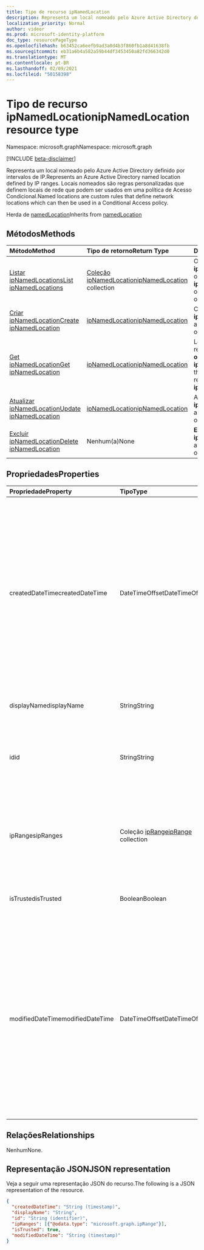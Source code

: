 ```yaml
---
title: Tipo de recurso ipNamedLocation
description: Representa um local nomeado pelo Azure Active Directory definido por intervalos de IP. Locais nomeados são regras personalizadas que definem locais de rede que podem ser usados em uma política de Acesso Condicional.
localization_priority: Normal
author: videor
ms.prod: microsoft-identity-platform
doc_type: resourcePageType
ms.openlocfilehash: b63452ca6eefb9ad3a0d4b3f860fb1a8d41638fb
ms.sourcegitcommit: eb31a6b4a582a59b44df3453450a82fd366342d0
ms.translationtype: MT
ms.contentlocale: pt-BR
ms.lasthandoff: 02/09/2021
ms.locfileid: "50158398"
---
```

# <a name="ipnamedlocation-resource-type"></a><span data-ttu-id="0f4bb-104">Tipo de recurso ipNamedLocation</span><span class="sxs-lookup"><span data-stu-id="0f4bb-104">ipNamedLocation resource type</span></span>

<span data-ttu-id="0f4bb-105">Namespace: microsoft.graph</span><span class="sxs-lookup"><span data-stu-id="0f4bb-105">Namespace: microsoft.graph</span></span>

[!INCLUDE [beta-disclaimer](../../includes/beta-disclaimer.md)]

<span data-ttu-id="0f4bb-106">Representa um local nomeado pelo Azure Active Directory definido por intervalos de IP.</span><span class="sxs-lookup"><span data-stu-id="0f4bb-106">Represents an Azure Active Directory named location defined by IP ranges.</span></span> <span data-ttu-id="0f4bb-107">Locais nomeados são regras personalizadas que definem locais de rede que podem ser usados em uma política de Acesso Condicional.</span><span class="sxs-lookup"><span data-stu-id="0f4bb-107">Named locations are custom rules that define network locations which can then be used in a Conditional Access policy.</span></span>

<span data-ttu-id="0f4bb-108">Herda de [namedLocation](../resources/namedLocation.md)</span><span class="sxs-lookup"><span data-stu-id="0f4bb-108">Inherits from [namedLocation](../resources/namedLocation.md)</span></span>

## <a name="methods"></a><span data-ttu-id="0f4bb-109">Métodos</span><span class="sxs-lookup"><span data-stu-id="0f4bb-109">Methods</span></span>

| <span data-ttu-id="0f4bb-110">Método</span><span class="sxs-lookup"><span data-stu-id="0f4bb-110">Method</span></span>       | <span data-ttu-id="0f4bb-111">Tipo de retorno</span><span class="sxs-lookup"><span data-stu-id="0f4bb-111">Return Type</span></span> | <span data-ttu-id="0f4bb-112">Descrição</span><span class="sxs-lookup"><span data-stu-id="0f4bb-112">Description</span></span> |
|:-------------|:------------|:------------|
| [<span data-ttu-id="0f4bb-113">Listar ipNamedLocations</span><span class="sxs-lookup"><span data-stu-id="0f4bb-113">List ipNamedLocations</span></span>](../api/conditionalaccessroot-list-namedlocations.md) | <span data-ttu-id="0f4bb-114">[Coleção ipNamedLocation](ipNamedLocation.md)</span><span class="sxs-lookup"><span data-stu-id="0f4bb-114">[ipNamedLocation](ipNamedLocation.md) collection</span></span> | <span data-ttu-id="0f4bb-115">Obter todos os **objetos ipNamedLocation** na organização.</span><span class="sxs-lookup"><span data-stu-id="0f4bb-115">Get all the **ipNamedLocation** objects in the organization.</span></span> |
| [<span data-ttu-id="0f4bb-116">Criar ipNamedLocation</span><span class="sxs-lookup"><span data-stu-id="0f4bb-116">Create ipNamedLocation</span></span>](../api/conditionalaccessroot-post-namedlocations.md) | [<span data-ttu-id="0f4bb-117">ipNamedLocation</span><span class="sxs-lookup"><span data-stu-id="0f4bb-117">ipNamedLocation</span></span>](ipNamedLocation.md) | <span data-ttu-id="0f4bb-118">Criar um novo **objeto ipNamedLocation.**</span><span class="sxs-lookup"><span data-stu-id="0f4bb-118">Create a new **ipNamedLocation** object.</span></span> |
| [<span data-ttu-id="0f4bb-119">Get ipNamedLocation</span><span class="sxs-lookup"><span data-stu-id="0f4bb-119">Get ipNamedLocation</span></span>](../api/ipnamedlocation-get.md) | [<span data-ttu-id="0f4bb-120">ipNamedLocation</span><span class="sxs-lookup"><span data-stu-id="0f4bb-120">ipNamedLocation</span></span>](ipnamedlocation.md) | <span data-ttu-id="0f4bb-121">Leia as propriedades e os relacionamentos de um **objeto ipNamedLocation.**</span><span class="sxs-lookup"><span data-stu-id="0f4bb-121">Read the properties and relationships of an **ipNamedLocation** object.</span></span> |
| [<span data-ttu-id="0f4bb-122">Atualizar ipNamedLocation</span><span class="sxs-lookup"><span data-stu-id="0f4bb-122">Update ipNamedLocation</span></span>](../api/ipnamedlocation-update.md) | [<span data-ttu-id="0f4bb-123">ipNamedLocation</span><span class="sxs-lookup"><span data-stu-id="0f4bb-123">ipNamedLocation</span></span>](ipnamedlocation.md) | <span data-ttu-id="0f4bb-124">Atualize **um objeto ipNamedLocation.**</span><span class="sxs-lookup"><span data-stu-id="0f4bb-124">Update an **ipNamedLocation** object.</span></span> |
| [<span data-ttu-id="0f4bb-125">Excluir ipNamedLocation</span><span class="sxs-lookup"><span data-stu-id="0f4bb-125">Delete ipNamedLocation</span></span>](../api/ipnamedlocation-delete.md) | <span data-ttu-id="0f4bb-126">Nenhum(a)</span><span class="sxs-lookup"><span data-stu-id="0f4bb-126">None</span></span> | <span data-ttu-id="0f4bb-127">**Exclua um objeto ipNamedLocation.**</span><span class="sxs-lookup"><span data-stu-id="0f4bb-127">Delete an **ipNamedLocation** object.</span></span> |

## <a name="properties"></a><span data-ttu-id="0f4bb-128">Propriedades</span><span class="sxs-lookup"><span data-stu-id="0f4bb-128">Properties</span></span>

| <span data-ttu-id="0f4bb-129">Propriedade</span><span class="sxs-lookup"><span data-stu-id="0f4bb-129">Property</span></span>     | <span data-ttu-id="0f4bb-130">Tipo</span><span class="sxs-lookup"><span data-stu-id="0f4bb-130">Type</span></span>        | <span data-ttu-id="0f4bb-131">Descrição</span><span class="sxs-lookup"><span data-stu-id="0f4bb-131">Description</span></span> |
|:-------------|:------------|:------------|
|<span data-ttu-id="0f4bb-132">createdDateTime</span><span class="sxs-lookup"><span data-stu-id="0f4bb-132">createdDateTime</span></span>|<span data-ttu-id="0f4bb-133">DateTimeOffset</span><span class="sxs-lookup"><span data-stu-id="0f4bb-133">DateTimeOffset</span></span>|<span data-ttu-id="0f4bb-134">O tipo Timestamp representa a data e a hora de criação do local usando o formato ISO 8601 e está sempre no horário UTC.</span><span class="sxs-lookup"><span data-stu-id="0f4bb-134">The Timestamp type represents creation date and time of the location using ISO 8601 format and is always in UTC time.</span></span> <span data-ttu-id="0f4bb-135">Por exemplo, meia-noite em UTC no dia 1º de janeiro de 2014 teria esta aparência: `'2014-01-01T00:00:00Z'`.</span><span class="sxs-lookup"><span data-stu-id="0f4bb-135">For example, midnight UTC on Jan 1, 2014 would look like this: `'2014-01-01T00:00:00Z'`.</span></span> <span data-ttu-id="0f4bb-136">Somente leitura.</span><span class="sxs-lookup"><span data-stu-id="0f4bb-136">Read-only.</span></span> <span data-ttu-id="0f4bb-137">Herdado [de namedLocation](../resources/namedLocation.md).</span><span class="sxs-lookup"><span data-stu-id="0f4bb-137">Inherited from [namedLocation](../resources/namedLocation.md).</span></span>|
|<span data-ttu-id="0f4bb-138">displayName</span><span class="sxs-lookup"><span data-stu-id="0f4bb-138">displayName</span></span>|<span data-ttu-id="0f4bb-139">String</span><span class="sxs-lookup"><span data-stu-id="0f4bb-139">String</span></span>|<span data-ttu-id="0f4bb-140">Nome acessível para humanos do local.</span><span class="sxs-lookup"><span data-stu-id="0f4bb-140">Human-readable name of the location.</span></span>|
|<span data-ttu-id="0f4bb-141">id</span><span class="sxs-lookup"><span data-stu-id="0f4bb-141">id</span></span>|<span data-ttu-id="0f4bb-142">String</span><span class="sxs-lookup"><span data-stu-id="0f4bb-142">String</span></span>|<span data-ttu-id="0f4bb-143">Identificador de um objeto namedLocation.</span><span class="sxs-lookup"><span data-stu-id="0f4bb-143">Identifier of a namedLocation object.</span></span> <span data-ttu-id="0f4bb-144">Somente leitura.</span><span class="sxs-lookup"><span data-stu-id="0f4bb-144">Read-only.</span></span> <span data-ttu-id="0f4bb-145">Herdado [de namedLocation](../resources/namedLocation.md).</span><span class="sxs-lookup"><span data-stu-id="0f4bb-145">Inherited from [namedLocation](../resources/namedLocation.md).</span></span>|
|<span data-ttu-id="0f4bb-146">ipRanges</span><span class="sxs-lookup"><span data-stu-id="0f4bb-146">ipRanges</span></span>|<span data-ttu-id="0f4bb-147">Coleção [ipRange](iprange.md)</span><span class="sxs-lookup"><span data-stu-id="0f4bb-147">[ipRange](iprange.md) collection</span></span>|<span data-ttu-id="0f4bb-148">Lista de intervalos de endereços IP no formato CIDR IPv4 (por exemplo, 1.2.3.4/32) ou qualquer formato IPv6 acessível do IETF RFC596.</span><span class="sxs-lookup"><span data-stu-id="0f4bb-148">List of IP address ranges in IPv4 CIDR format (e.g. 1.2.3.4/32) or any allowable IPv6 format from IETF RFC596.</span></span>|
|<span data-ttu-id="0f4bb-149">isTrusted</span><span class="sxs-lookup"><span data-stu-id="0f4bb-149">isTrusted</span></span>|<span data-ttu-id="0f4bb-150">Boolean</span><span class="sxs-lookup"><span data-stu-id="0f4bb-150">Boolean</span></span>|<span data-ttu-id="0f4bb-151">True se esse local for explicitamente confiável.</span><span class="sxs-lookup"><span data-stu-id="0f4bb-151">True if this location is explicitly trusted.</span></span>|
|<span data-ttu-id="0f4bb-152">modifiedDateTime</span><span class="sxs-lookup"><span data-stu-id="0f4bb-152">modifiedDateTime</span></span>|<span data-ttu-id="0f4bb-153">DateTimeOffset</span><span class="sxs-lookup"><span data-stu-id="0f4bb-153">DateTimeOffset</span></span>|<span data-ttu-id="0f4bb-154">O tipo Timestamp representa a data e a hora da última modificação do local usando o formato ISO 8601 e está sempre no horário UTC.</span><span class="sxs-lookup"><span data-stu-id="0f4bb-154">The Timestamp type represents last modified date and time of the location using ISO 8601 format and is always in UTC time.</span></span> <span data-ttu-id="0f4bb-155">Por exemplo, meia-noite em UTC no dia 1º de janeiro de 2014 teria esta aparência: `'2014-01-01T00:00:00Z'`.</span><span class="sxs-lookup"><span data-stu-id="0f4bb-155">For example, midnight UTC on Jan 1, 2014 would look like this: `'2014-01-01T00:00:00Z'`.</span></span> <span data-ttu-id="0f4bb-156">Somente leitura.</span><span class="sxs-lookup"><span data-stu-id="0f4bb-156">Read-only.</span></span> <span data-ttu-id="0f4bb-157">Herdado [de namedLocation](../resources/namedLocation.md).</span><span class="sxs-lookup"><span data-stu-id="0f4bb-157">Inherited from [namedLocation](../resources/namedLocation.md).</span></span>|

## <a name="relationships"></a><span data-ttu-id="0f4bb-158">Relações</span><span class="sxs-lookup"><span data-stu-id="0f4bb-158">Relationships</span></span>

<span data-ttu-id="0f4bb-159">Nenhum</span><span class="sxs-lookup"><span data-stu-id="0f4bb-159">None.</span></span>

## <a name="json-representation"></a><span data-ttu-id="0f4bb-160">Representação JSON</span><span class="sxs-lookup"><span data-stu-id="0f4bb-160">JSON representation</span></span>

<span data-ttu-id="0f4bb-161">Veja a seguir uma representação JSON do recurso.</span><span class="sxs-lookup"><span data-stu-id="0f4bb-161">The following is a JSON representation of the resource.</span></span>

<!-- {
  "blockType": "resource",
  "optionalProperties": [

  ],
  "@odata.type": "microsoft.graph.ipNamedLocation"
}-->

```json
{
  "createdDateTime": "String (timestamp)",
  "displayName": "String",
  "id": "String (identifier)",
  "ipRanges": [{"@odata.type": "microsoft.graph.ipRange"}],
  "isTrusted": true,
  "modifiedDateTime": "String (timestamp)"
}
```

<!-- uuid: 16cd6b66-4b1a-43a1-adaf-3a886856ed98
2019-02-04 14:57:30 UTC -->
<!-- {
  "type": "#page.annotation",
  "description": "ipNamedLocation resource",
  "keywords": "",
  "section": "documentation",
  "tocPath": ""
}-->


